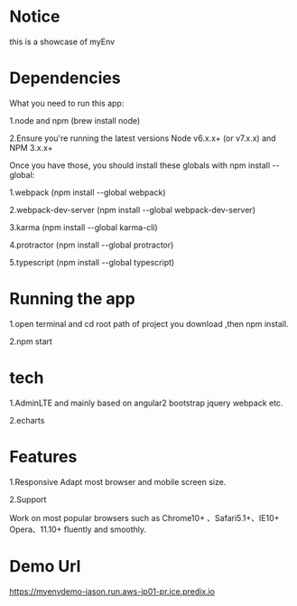 # Notice

this is a showcase of myEnv

# Dependencies

What you need to run this app:

1.node and npm (brew install node)

2.Ensure you're running the latest versions Node v6.x.x+ (or v7.x.x) and NPM 3.x.x+

Once you have those, you should install these globals with npm install --global:

1.webpack (npm install --global webpack)

2.webpack-dev-server (npm install --global webpack-dev-server)

3.karma (npm install --global karma-cli)

4.protractor (npm install --global protractor)

5.typescript (npm install --global typescript)


# Running the app

1.open terminal and cd root path of project you download ,then npm install.

2.npm start

# tech

1.AdminLTE and mainly based on angular2 bootstrap jquery webpack etc.

2.echarts 

# Features

1.Responsive
  Adapt most browser and mobile screen size.
  
2.Support

  Work on most popular browsers such as Chrome10+ 、Safari5.1+、IE10+ Opera、11.10+ fluently and smoothly.

# Demo Url

  https://myenvdemo-jason.run.aws-jp01-pr.ice.predix.io




